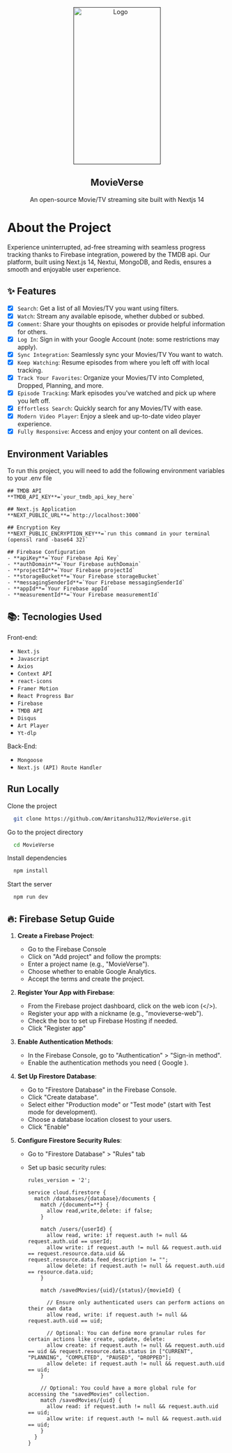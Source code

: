 <div align="center">
  <a href="" target="_blank">
    <img src="https://github.com/Amritanshu312/MovieVerse/blob/main/public/images/logo-2.png" alt="Logo" width="200" height="360">
  </a>

  <h2 align="center">MovieVerse</h3>

  <p align="center">
    An open-source Movie/TV streaming site built with Nextjs 14
  </p>
</div>

# About the Project

Experience uninterrupted, ad-free streaming with seamless progress tracking thanks to Firebase integration, powered by the TMDB api. Our platform, built using Next.js 14, Nextui, MongoDB, and Redis, ensures a smooth and enjoyable user experience.

## :sparkles: Features

- [x] `Search`: Get a list of all Movies/TV you want using filters.
- [x] `Watch`: Stream any available episode, whether dubbed or subbed.
- [x] `Comment`: Share your thoughts on episodes or provide helpful information for others.
- [x] `Log In`: Sign in with your Google Account (note: some restrictions may apply).
- [x] `Sync Integration`: Seamlessly sync your Movies/TV You want to watch.
- [x] `Keep Watching`: Resume episodes from where you left off with local tracking.
- [x] `Track Your Favorites`: Organize your Movies/TV into Completed, Dropped, Planning, and more.
- [x] `Episode Tracking`: Mark episodes you've watched and pick up where you left off.
- [x] `Effortless Search`: Quickly search for any Movies/TV with ease.
- [x] `Modern Video Player`: Enjoy a sleek and up-to-date video player experience.
- [x] `Fully Responsive`: Access and enjoy your content on all devices.

## Environment Variables

To run this project, you will need to add the following environment variables to your .env file

```
## TMDB API
**TMDB_API_KEY**=`your_tmdb_api_key_here`

## Next.js Application
**NEXT_PUBLIC_URL**=`http://localhost:3000`

## Encryption Key
**NEXT_PUBLIC_ENCRYPTION_KEY**=`run this command in your terminal (openssl rand -base64 32)`

## Firebase Configuration
- **apiKey**=`Your Firebase Api Key`
- **authDomain**=`Your Firebase authDomain`
- **projectId**=`Your Firebase projectId`
- **storageBucket**=`Your Firebase storageBucket`
- **messagingSenderId**=`Your Firebase messagingSenderId`
- **appId**=`Your Firebase appId`
- **measurementId**=`Your Firebase measurementId`
```

## 📚: Tecnologies Used

Front-end:

- `Next.js`
- `Javascript`
- `Axios`
- `Context API`
- `react-icons`
- `Framer Motion`
- `React Progress Bar`
- `Firebase`
- `TMDB API`
- `Disqus`
- `Art Player`
- `Yt-dlp`

Back-End:

- `Mongoose`
- `Next.js (API) Route Handler`

## Run Locally

Clone the project

```bash
  git clone https://github.com/Amritanshu312/MovieVerse.git
```

Go to the project directory

```bash
  cd MovieVerse
```

Install dependencies

```bash
  npm install
```

Start the server

```bash
  npm run dev
```

## 🔥: Firebase Setup Guide

1. **Create a Firebase Project**:

   - Go to the Firebase Console
   - Click on "Add project" and follow the prompts:
   - Enter a project name (e.g., "MovieVerse").
   - Choose whether to enable Google Analytics.
   - Accept the terms and create the project.
     <br/>

2. **Register Your App with Firebase**:

   - From the Firebase project dashboard, click on the web icon (</>).
   - Register your app with a nickname (e.g., "movieverse-web").
   - Check the box to set up Firebase Hosting if needed.
   - Click "Register app"
     <br/>

3. **Enable Authentication Methods**:

   - In the Firebase Console, go to "Authentication" > "Sign-in method".
   - Enable the authentication methods you need ( Google ).
     <br/>

4. **Set Up Firestore Database**:

   - Go to "Firestore Database" in the Firebase Console.
   - Click "Create database".
   - Select either "Production mode" or "Test mode" (start with Test mode for development).
   - Choose a database location closest to your users.
   - Click "Enable"
     <br/>

5. **Configure Firestore Security Rules**:

   - Go to "Firestore Database" > "Rules" tab
   - Set up basic security rules:

     ```
     rules_version = '2';

     service cloud.firestore {
       match /databases/{database}/documents {
         match /{document=**} {
           allow read,write,delete: if false;
         }

         match /users/{userId} {
           allow read, write: if request.auth != null && request.auth.uid == userId;
           allow write: if request.auth != null && request.auth.uid == request.resource.data.uid && request.resource.data.feed_description != "";
           allow delete: if request.auth != null && request.auth.uid == resource.data.uid;
         }

         match /savedMovies/{uid}/{status}/{movieId} {

           // Ensure only authenticated users can perform actions on their own data
           allow read, write: if request.auth != null && request.auth.uid == uid;

           // Optional: You can define more granular rules for certain actions like create, update, delete:
           allow create: if request.auth != null && request.auth.uid == uid && request.resource.data.status in ["CURRENT", "PLANNING", "COMPLETED", "PAUSED", "DROPPED"];
           allow delete: if request.auth != null && request.auth.uid == uid;
         }

         // Optional: You could have a more global rule for accessing the "savedMovies" collection.
         match /savedMovies/{uid} {
           allow read: if request.auth != null && request.auth.uid == uid;
           allow write: if request.auth != null && request.auth.uid == uid;
         }
       }
     }
     ```

